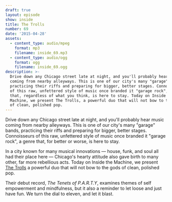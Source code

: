 ```yaml
---
draft: true
layout: episode
show: inside
title: The Trolls
number: 69
date: '2015-04-28'
assets:
  - content_type: audio/mpeg
    format: mp3
    filename: inside_69.mp3
  - content_type: audio/ogg
    format: ogg
    filename: inside_69.ogg
description: >-
  Drive down any Chicago street late at night, and you'll probably hear music
  coming from nearby alleyways. This is one of our city's many "garage" bands,
  practicing their riffs and preparing for bigger, better stages. Connoisseurs
  of this raw, unfettered style of music once branded it "garage rock", a genre
  that, regardless of what you think, is here to stay. Today on Inside the
  Machine, we present The Trolls, a powerful duo that will not bow to the gods
  of clean, polished pop.
---
```

Drive down any Chicago street late at night, and you'll probably hear music coming from nearby alleyways. This is one of our city's many "garage" bands, practicing their riffs and preparing for bigger, better stages. Connoisseurs of this raw, unfettered style of music once branded it "garage rock", a genre that, for better or worse, is here to stay.

In a city known for many musical innovations &mdash; house, funk, and soul all had their place here &mdash; Chicago's hearty attitude also gave birth to many other, far more rebellious acts. Today on Inside the Machine, we present [The Trolls](http://trollsongs.bandcamp.com) a powerful duo that will not bow to the gods of clean, polished pop.

Their debut record, *The Tenets of P.A.R.T.Y*, examines themes of self empowerment and mindfulness, but it also a reminder to let loose and just have fun. We turn the dial to eleven, and let it blast.